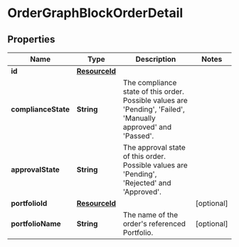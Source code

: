 

# OrderGraphBlockOrderDetail


## Properties

| Name | Type | Description | Notes |
|------------ | ------------- | ------------- | -------------|
|**id** | [**ResourceId**](ResourceId.md) |  |  |
|**complianceState** | **String** | The compliance state of this order. Possible values are &#39;Pending&#39;, &#39;Failed&#39;, &#39;Manually approved&#39; and &#39;Passed&#39;. |  |
|**approvalState** | **String** | The approval state of this order. Possible values are &#39;Pending&#39;, &#39;Rejected&#39; and &#39;Approved&#39;. |  |
|**portfolioId** | [**ResourceId**](ResourceId.md) |  |  [optional] |
|**portfolioName** | **String** | The name of the order&#39;s referenced Portfolio. |  [optional] |



